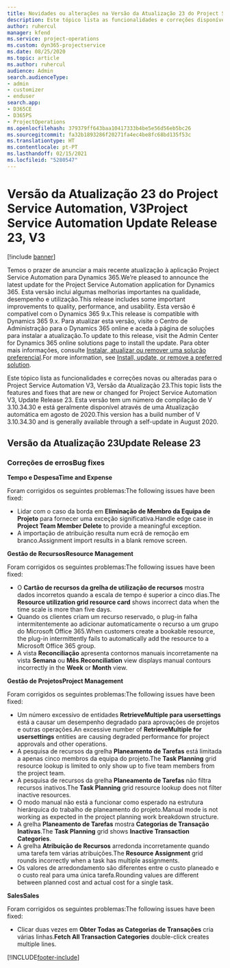 ```yaml
---
title: Novidades ou alterações na Versão da Atualização 23 do Project Service Automation, V3
description: Este tópico lista as funcionalidades e correções disponíveis no Project Service Automation V3, Versão da Atualização 23, V3.
author: ruhercul
manager: kfend
ms.service: project-operations
ms.custom: dyn365-projectservice
ms.date: 08/25/2020
ms.topic: article
ms.author: ruhercul
audience: Admin
search.audienceType:
- admin
- customizer
- enduser
search.app:
- D365CE
- D365PS
- ProjectOperations
ms.openlocfilehash: 379379ff643baa10417333b4be5e56d56eb5bc26
ms.sourcegitcommit: fa32b1893286f20271fa4ec4be8fc68bd135f53c
ms.translationtype: HT
ms.contentlocale: pt-PT
ms.lasthandoff: 02/15/2021
ms.locfileid: "5280547"
---
```

# <a name="project-service-automation-update-release-23-v3"></a><span data-ttu-id="c7a9b-103">Versão da Atualização 23 do Project Service Automation, V3</span><span class="sxs-lookup"><span data-stu-id="c7a9b-103">Project Service Automation Update Release 23, V3</span></span>

[!include [banner](../includes/psa-now-project-operations.md)]

<span data-ttu-id="c7a9b-104">Temos o prazer de anunciar a mais recente atualização à aplicação Project Service Automation para Dynamics 365.</span><span class="sxs-lookup"><span data-stu-id="c7a9b-104">We’re pleased to announce the latest update for the Project Service Automation application for Dynamics 365.</span></span> <span data-ttu-id="c7a9b-105">Esta versão inclui algumas melhorias importantes na qualidade, desempenho e utilização.</span><span class="sxs-lookup"><span data-stu-id="c7a9b-105">This release includes some important improvements to quality, performance, and usability.</span></span> <span data-ttu-id="c7a9b-106">Esta versão é compatível com o Dynamics 365 9.x.</span><span class="sxs-lookup"><span data-stu-id="c7a9b-106">This release is compatible with Dynamics 365 9.x.</span></span> <span data-ttu-id="c7a9b-107">Para atualizar esta versão, visite o Centro de Administração para o Dynamics 365 online e aceda à página de soluções para instalar a atualização.</span><span class="sxs-lookup"><span data-stu-id="c7a9b-107">To update to this release, visit the Admin Center for Dynamics 365 online solutions page to install the update.</span></span> <span data-ttu-id="c7a9b-108">Para obter mais informações, consulte [Instalar, atualizar ou remover uma solução preferencial](https://docs.microsoft.com/power-platform/admin/install-remove-preferred-solution).</span><span class="sxs-lookup"><span data-stu-id="c7a9b-108">For more information, see [Install, update, or remove a preferred solution](https://docs.microsoft.com/power-platform/admin/install-remove-preferred-solution).</span></span>

<span data-ttu-id="c7a9b-109">Este tópico lista as funcionalidades e correções novas ou alteradas para o Project Service Automation V3, Versão da Atualização 23.</span><span class="sxs-lookup"><span data-stu-id="c7a9b-109">This topic lists the features and fixes that are new or changed for Project Service Automation V3, Update Release 23.</span></span> <span data-ttu-id="c7a9b-110">Esta versão tem um número de compilação de V 3.10.34.30 e está geralmente disponível através de uma Atualização automática em agosto de 2020.</span><span class="sxs-lookup"><span data-stu-id="c7a9b-110">This version has a build number of V 3.10.34.30 and is generally available through a self-update in August 2020.</span></span>

## <a name="update-release-23"></a><span data-ttu-id="c7a9b-111">Versão da Atualização 23</span><span class="sxs-lookup"><span data-stu-id="c7a9b-111">Update Release 23</span></span>

### <a name="bug-fixes"></a><span data-ttu-id="c7a9b-112">Correções de erros</span><span class="sxs-lookup"><span data-stu-id="c7a9b-112">Bug fixes</span></span>

<span data-ttu-id="c7a9b-113">**Tempo e Despesa**</span><span class="sxs-lookup"><span data-stu-id="c7a9b-113">**Time and Expense**</span></span>

<span data-ttu-id="c7a9b-114">Foram corrigidos os seguintes problemas:</span><span class="sxs-lookup"><span data-stu-id="c7a9b-114">The following issues have been fixed:</span></span>
- <span data-ttu-id="c7a9b-115">Lidar com o caso da borda em **Eliminação de Membro da Equipa de Projeto** para fornecer uma exceção significativa.</span><span class="sxs-lookup"><span data-stu-id="c7a9b-115">Handle edge case in **Project Team Member Delete** to provide a meaningful exception.</span></span>
- <span data-ttu-id="c7a9b-116">A importação de atribuição resulta num ecrã de remoção em branco.</span><span class="sxs-lookup"><span data-stu-id="c7a9b-116">Assignment import results in a blank remove screen.</span></span>

<span data-ttu-id="c7a9b-117">**Gestão de Recursos**</span><span class="sxs-lookup"><span data-stu-id="c7a9b-117">**Resource Management**</span></span>

<span data-ttu-id="c7a9b-118">Foram corrigidos os seguintes problemas:</span><span class="sxs-lookup"><span data-stu-id="c7a9b-118">The following issues have been fixed:</span></span>

- <span data-ttu-id="c7a9b-119">O **Cartão de recursos da grelha de utilização de recursos** mostra dados incorretos quando a escala de tempo é superior a cinco dias.</span><span class="sxs-lookup"><span data-stu-id="c7a9b-119">The **Resource utilization grid resource card** shows incorrect data when the time scale is more than five days.</span></span>
- <span data-ttu-id="c7a9b-120">Quando os clientes criam um recurso reservado, o plug-in falha intermitentemente ao adicionar automaticamente o recurso a um grupo do Microsoft Office 365.</span><span class="sxs-lookup"><span data-stu-id="c7a9b-120">When customers create a bookable resource, the plug-in intermittently fails to automatically add the resource to a Microsoft Office 365 group.</span></span>
- <span data-ttu-id="c7a9b-121">A vista **Reconciliação** apresenta contornos manuais incorretamente na vista **Semana** ou **Mês**.</span><span class="sxs-lookup"><span data-stu-id="c7a9b-121">**Reconciliation** view displays manual contours incorrectly in the **Week** or **Month** view.</span></span>

<span data-ttu-id="c7a9b-122">**Gestão de Projetos**</span><span class="sxs-lookup"><span data-stu-id="c7a9b-122">**Project Management**</span></span>

<span data-ttu-id="c7a9b-123">Foram corrigidos os seguintes problemas:</span><span class="sxs-lookup"><span data-stu-id="c7a9b-123">The following issues have been fixed:</span></span>

- <span data-ttu-id="c7a9b-124">Um número excessivo de entidades **RetrieveMultiple para usersettings** está a causar um desempenho degradado para aprovações de projetos e outras operações.</span><span class="sxs-lookup"><span data-stu-id="c7a9b-124">An excessive number of **RetrieveMultiple for usersettings** entities are causing degraded performance for project approvals and other operations.</span></span>
- <span data-ttu-id="c7a9b-125">A pesquisa de recursos da grelha **Planeamento de Tarefas** está limitada a apenas cinco membros da equipa do projeto.</span><span class="sxs-lookup"><span data-stu-id="c7a9b-125">The **Task Planning** grid resource lookup is limited to only show up to five team members from the project team.</span></span> 
- <span data-ttu-id="c7a9b-126">A pesquisa de recursos da grelha **Planeamento de Tarefas** não filtra recursos inativos.</span><span class="sxs-lookup"><span data-stu-id="c7a9b-126">The **Task Planning** grid resource lookup does not filter inactive resources.</span></span>
- <span data-ttu-id="c7a9b-127">O modo manual não está a funcionar como esperado na estrutura hierárquica do trabalho de planeamento do projeto.</span><span class="sxs-lookup"><span data-stu-id="c7a9b-127">Manual mode is not working as expected in the project planning work breakdown structure.</span></span>
- <span data-ttu-id="c7a9b-128">A grelha **Planeamento de Tarefas** mostra **Categorias de Transação Inativas**.</span><span class="sxs-lookup"><span data-stu-id="c7a9b-128">The **Task Planning** grid shows **Inactive Transaction Categories**.</span></span>
- <span data-ttu-id="c7a9b-129">A grelha **Atribuição de Recursos** arredonda incorretamente quando uma tarefa tem várias atribuições.</span><span class="sxs-lookup"><span data-stu-id="c7a9b-129">The **Resource Assignment** grid rounds incorrectly when a task has multiple assignments.</span></span>
- <span data-ttu-id="c7a9b-130">Os valores de arredondamento são diferentes entre o custo planeado e o custo real para uma única tarefa.</span><span class="sxs-lookup"><span data-stu-id="c7a9b-130">Rounding values are different between planned cost and actual cost for a single task.</span></span>

<span data-ttu-id="c7a9b-131">**Sales**</span><span class="sxs-lookup"><span data-stu-id="c7a9b-131">**Sales**</span></span>

<span data-ttu-id="c7a9b-132">Foram corrigidos os seguintes problemas:</span><span class="sxs-lookup"><span data-stu-id="c7a9b-132">The following issues have been fixed:</span></span>

- <span data-ttu-id="c7a9b-133">Clicar duas vezes em **Obter Todas as Categorias de Transações** cria várias linhas.</span><span class="sxs-lookup"><span data-stu-id="c7a9b-133">**Fetch All Transaction Categories** double-click creates multiple lines.</span></span>


[!INCLUDE[footer-include](../includes/footer-banner.md)]